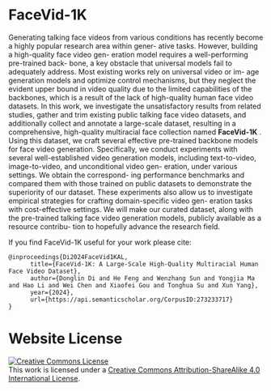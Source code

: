 # FaceVid-1K
Generating talking face videos from various conditions has
recently become a highly popular research area within gener-
ative tasks. However, building a high-quality face video gen-
eration model requires a well-performing pre-trained back-
bone, a key obstacle that universal models fail to adequately
address. Most existing works rely on universal video or im-
age generation models and optimize control mechanisms, but
they neglect the evident upper bound in video quality due to
the limited capabilities of the backbones, which is a result
of the lack of high-quality human face video datasets. In this
work, we investigate the unsatisfactory results from related
studies, gather and trim existing public talking face video
datasets, and additionally collect and annotate a large-scale
dataset, resulting in a comprehensive, high-quality multiracial
face collection named <b> FaceVid-1K</b> . Using this dataset, we
craft several effective pre-trained backbone models for face
video generation. Specifically, we conduct experiments with
several well-established video generation models, including
text-to-video, image-to-video, and unconditional video gen-
eration, under various settings. We obtain the correspond-
ing performance benchmarks and compared them with those
trained on public datasets to demonstrate the superiority of
our dataset. These experiments also allow us to investigate
empirical strategies for crafting domain-specific video gen-
eration tasks with cost-effective settings. We will make our
curated dataset, along with the pre-trained talking face video
generation models, publicly available as a resource contribu-
tion to hopefully advance the research field.

If you find FaceVid-1K useful for your work please cite:
```
@inproceedings{Di2024FaceVid1KAL,
      title={FaceVid-1K: A Large-Scale High-Quality Multiracial Human Face Video Dataset},
      author={Donglin Di and He Feng and Wenzhang Sun and Yongjia Ma and Hao Li and Wei Chen and Xiaofei Gou and Tonghua Su and Xun Yang},
      year={2024},
      url={https://api.semanticscholar.org/CorpusID:273233717}
}
```

# Website License
<a rel="license" href="http://creativecommons.org/licenses/by-sa/4.0/"><img alt="Creative Commons License" style="border-width:0" src="https://i.creativecommons.org/l/by-sa/4.0/88x31.png" /></a><br />This work is licensed under a <a rel="license" href="http://creativecommons.org/licenses/by-sa/4.0/">Creative Commons Attribution-ShareAlike 4.0 International License</a>.

